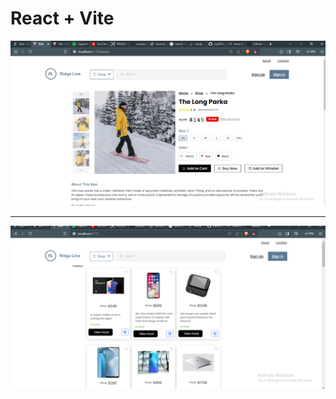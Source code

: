 # React + Vite

<img src="./src/assets/product-detail-page.png"  />
<hr />
<img src="./src/assets/product-list-page.png"  />
